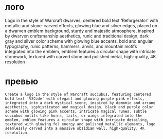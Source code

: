 # лого

Logo in the style of Warcraft dwarves, centered bold text 'Reforgerator' with metallic and stone-carved effects, glowing
blue and silver edges, placed on a dwarven emblem background, sturdy and majestic atmosphere, inspired by dwarven
craftsmanship aesthetics, runic and traditional design, dark gray and silver color scheme with glowing blue accents,
bold and angular typography, runic patterns, hammers, anvils, and mountain motifs integrated into the emblem, emblem
features a circular shape with intricate stonework, textured with carved stone and polished metal, high-quality, 4K
resolution

# превью

```
Create a logo in the style of Warcraft succubus, featuring centered bold text 'VSCode' with elegant and glowing purple-pink effects, integrated into a dark mystical scene, inspired by demonic and arcane aesthetics, sophisticated and magical design, black and purple color scheme with glowing pink accents, intricate magical runes, subtle succubus motifs like horns, tails, or wings integrated into the emblem, emblem features a circular shape with intricate detailing, textured with glowing fel energy and polished metallic elements, logo seamlessly carved into a massive obsidian wall, high-quality, 4K resolution.
```
